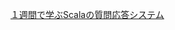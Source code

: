 <a href="http://ynupc.github.io/course/scalaqacourse/index.html" target="_blank">１週間で学ぶScalaの質問応答システム</a>
